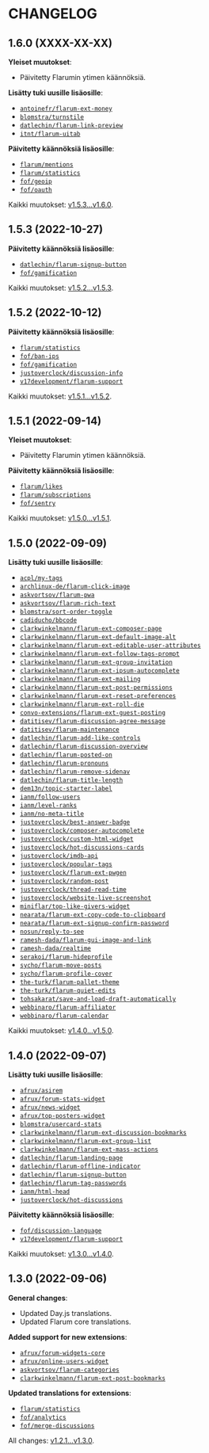 CHANGELOG
=========


1.6.0 (XXXX-XX-XX)
------------------

**Yleiset muutokset**:

* Päivitetty Flarumin ytimen käännöksiä.


**Lisätty tuki uusille lisäosille**:

* [`antoinefr/flarum-ext-money`](https://github.com/AntoineFr/flarum-ext-money)
* [`blomstra/turnstile`](https://github.com/blomstra/flarum-ext-turnstile)
* [`datlechin/flarum-link-preview`](https://github.com/datlechin/flarum-link-preview)
* [`itnt/flarum-uitab`](https://github.com/Littlegolden/flarum-uitab)


**Päivitetty käännöksiä lisäosille**:

* [`flarum/mentions`](https://github.com/flarum/mentions)
* [`flarum/statistics`](https://github.com/flarum/statistics)
* [`fof/geoip`](https://github.com/FriendsOfFlarum/geoip)
* [`fof/oauth`](https://github.com/FriendsOfFlarum/oauth)


Kaikki muutokset: [v1.5.3...v1.6.0](https://github.com/flarum-lang/finnish/compare/v1.5.3...v1.6.0).


1.5.3 (2022-10-27)
------------------

**Päivitetty käännöksiä lisäosille**:

* [`datlechin/flarum-signup-button`](https://github.com/datlechin/flarum-signup-button)
* [`fof/gamification`](https://github.com/FriendsOfFlarum/gamification)


Kaikki muutokset: [v1.5.2...v1.5.3](https://github.com/flarum-lang/finnish/compare/v1.5.2...v1.5.3).


1.5.2 (2022-10-12)
------------------

**Päivitetty käännöksiä lisäosille**:

* [`flarum/statistics`](https://github.com/flarum/statistics)
* [`fof/ban-ips`](https://github.com/FriendsOfFlarum/ban-ips)
* [`fof/gamification`](https://github.com/FriendsOfFlarum/gamification)
* [`justoverclock/discussion-info`](https://github.com/justoverclockl/discussions-info)
* [`v17development/flarum-support`](https://extiverse.com/extension/v17development/flarum-support)


Kaikki muutokset: [v1.5.1...v1.5.2](https://github.com/flarum-lang/finnish/compare/v1.5.1...v1.5.2).


1.5.1 (2022-09-14)
------------------

**Yleiset muutokset**:

* Päivitetty Flarumin ytimen käännöksiä.


**Päivitetty käännöksiä lisäosille**:

* [`flarum/likes`](https://github.com/flarum/likes)
* [`flarum/subscriptions`](https://github.com/flarum/subscriptions)
* [`fof/sentry`](https://github.com/FriendsOfFlarum/sentry)


Kaikki muutokset: [v1.5.0...v1.5.1](https://github.com/flarum-lang/finnish/compare/v1.5.0...v1.5.1).


1.5.0 (2022-09-09)
------------------

**Lisätty tuki uusille lisäosille**:

* [`acpl/my-tags`](https://github.com/android-com-pl/my-tags)
* [`archlinux-de/flarum-click-image`](https://github.com/archlinux-de/flarum-click-image)
* [`askvortsov/flarum-pwa`](https://github.com/askvortsov1/flarum-pwa)
* [`askvortsov/flarum-rich-text`](https://github.com/askvortsov1/flarum-rich-text)
* [`blomstra/sort-order-toggle`](https://github.com/blomstra/flarum-ext-sort-order-toggle)
* [`cadiducho/bbcode`](https://github.com/EdorasMinecraft/BBcode)
* [`clarkwinkelmann/flarum-ext-composer-page`](https://github.com/clarkwinkelmann/flarum-ext-composer-page)
* [`clarkwinkelmann/flarum-ext-default-image-alt`](https://github.com/clarkwinkelmann/flarum-ext-default-image-alt)
* [`clarkwinkelmann/flarum-ext-editable-user-attributes`](https://github.com/clarkwinkelmann/flarum-ext-editable-user-attributes)
* [`clarkwinkelmann/flarum-ext-follow-tags-prompt`](https://github.com/clarkwinkelmann/flarum-ext-follow-tags-prompt)
* [`clarkwinkelmann/flarum-ext-group-invitation`](https://github.com/clarkwinkelmann/flarum-ext-group-invitation)
* [`clarkwinkelmann/flarum-ext-ipsum-autocomplete`](https://github.com/clarkwinkelmann/flarum-ext-ipsum-autocomplete)
* [`clarkwinkelmann/flarum-ext-mailing`](https://github.com/clarkwinkelmann/flarum-ext-mailing)
* [`clarkwinkelmann/flarum-ext-post-permissions`](https://github.com/clarkwinkelmann/flarum-ext-post-permissions)
* [`clarkwinkelmann/flarum-ext-reset-preferences`](https://github.com/clarkwinkelmann/flarum-ext-reset-preferences)
* [`clarkwinkelmann/flarum-ext-roll-die`](https://github.com/clarkwinkelmann/flarum-ext-roll-die)
* [`convo-extensions/flarum-ext-guest-posting`](https://extiverse.com/extension/convo-extensions/flarum-ext-guest-posting)
* [`datitisev/flarum-discussion-agree-message`](https://github.com/datitisev/flarum-discussion-agree-message)
* [`datitisev/flarum-maintenance`](https://extiverse.com/extension/datitisev/flarum-maintenance)
* [`datlechin/flarum-add-like-controls`](https://github.com/datlechin/flarum-add-like-controls)
* [`datlechin/flarum-discussion-overview`](https://github.com/datlechin/flarum-discussion-overview)
* [`datlechin/flarum-posted-on`](https://github.com/datlechin/flarum-posted-on)
* [`datlechin/flarum-pronouns`](https://github.com/datlechin/flarum-pronouns)
* [`datlechin/flarum-remove-sidenav`](https://github.com/datlechin/flarum-remove-sidenav)
* [`datlechin/flarum-title-length`](https://github.com/datlechin/flarum-title-length)
* [`dem13n/topic-starter-label`](https://github.com/Dem13n/topic-starter-label)
* [`ianm/follow-users`](https://github.com/imorland/follow-users)
* [`ianm/level-ranks`](https://github.com/imorland/level-ranks)
* [`ianm/no-meta-title`](https://github.com/imorland/no-meta-title)
* [`justoverclock/best-answer-badge`](https://github.com/justoverclockl/best-answer-badge)
* [`justoverclock/composer-autocomplete`](https://github.com/justoverclockl/composer-autocomplete)
* [`justoverclock/custom-html-widget`](https://github.com/justoverclockl/custom-html-widget)
* [`justoverclock/hot-discussions-cards`](https://github.com/justoverclockl/hot-discussions-cards)
* [`justoverclock/imdb-api`](https://extiverse.com/extension/justoverclock/imdb-api)
* [`justoverclock/popular-tags`](https://github.com/justoverclockl/popular-tags)
* [`justoverclock/flarum-ext-pwgen`](https://github.com/justoverclockl/flarum-ext-pwgen)
* [`justoverclock/random-post`](https://github.com/justoverclockl/random-post)
* [`justoverclock/thread-read-time`](https://github.com/justoverclockl/thread-read-time)
* [`justoverclock/website-live-screenshot`](https://extiverse.com/extension/justoverclock/website-live-screenshot)
* [`miniflar/top-like-givers-widget`](https://github.com/miniflar/top-like-givers-widget)
* [`nearata/flarum-ext-copy-code-to-clipboard`](https://github.com/Nearata/flarum-ext-copy-code-to-clipboard)
* [`nearata/flarum-ext-signup-confirm-password`](https://github.com/Nearata/flarum-ext-signup-confirm-password)
* [`nosun/reply-to-see`](https://github.com/nosun/flarum-ext-reply2see)
* [`ramesh-dada/flarum-gui-image-and-link`](https://github.com/ramesh-dada/Flarum-GUI-Image-and-Link)
* [`ramesh-dada/realtime`](https://github.com/ramesh-dada/realtime)
* [`serakoi/flarum-hideprofile`](https://github.com/Serakoi/flarum-hideprofile)
* [`sycho/flarum-move-posts`](https://github.com/SychO9/flarum-move-posts)
* [`sycho/flarum-profile-cover`](https://github.com/SychO9/flarum-profile-cover)
* [`the-turk/flarum-pallet-theme`](https://github.com/the-turk/flarum-pallet-theme)
* [`the-turk/flarum-quiet-edits`](https://github.com/the-turk/flarum-quiet-edits)
* [`tohsakarat/save-and-load-draft-automatically`](https://github.com/tohsakrat/save-and-load-draft-automatically)
* [`webbinaro/flarum-affiliator`](https://github.com/eddiewebb/flarum-affiliator)
* [`webbinaro/flarum-calendar`](https://github.com/eddiewebb/flarum-calendar)


Kaikki muutokset: [v1.4.0...v1.5.0](https://github.com/flarum-lang/finnish/compare/v1.4.0...v1.5.0).


1.4.0 (2022-09-07)
------------------

**Lisätty tuki uusille lisäosille**:

* [`afrux/asirem`](https://github.com/afrux/asirem)
* [`afrux/forum-stats-widget`](https://github.com/afrux/forum-stats-widget)
* [`afrux/news-widget`](https://github.com/afrux/news-widget)
* [`afrux/top-posters-widget`](https://github.com/afrux/top-posters-widget)
* [`blomstra/usercard-stats`](https://github.com/blomstra/flarum-ext-usercard-stats)
* [`clarkwinkelmann/flarum-ext-discussion-bookmarks`](https://github.com/clarkwinkelmann/flarum-ext-discussion-bookmarks)
* [`clarkwinkelmann/flarum-ext-group-list`](https://github.com/clarkwinkelmann/flarum-ext-group-list)
* [`clarkwinkelmann/flarum-ext-mass-actions`](https://github.com/clarkwinkelmann/flarum-ext-mass-actions)
* [`datlechin/flarum-landing-page`](https://github.com/datlechin/flarum-landing-page)
* [`datlechin/flarum-offline-indicator`](https://github.com/datlechin/flarum-offline-indicator)
* [`datlechin/flarum-signup-button`](https://github.com/datlechin/flarum-signup-button)
* [`datlechin/flarum-tag-passwords`](https://github.com/datlechin/flarum-tag-passwords)
* [`ianm/html-head`](https://github.com/imorland/html-head)
* [`justoverclock/hot-discussions`](https://github.com/justoverclockl/hot-discussions)


**Päivitetty käännöksiä lisäosille**:

* [`fof/discussion-language`](https://github.com/FriendsOfFlarum/discussion-language)
* [`v17development/flarum-support`](https://extiverse.com/extension/v17development/flarum-support)


Kaikki muutokset: [v1.3.0...v1.4.0](https://github.com/flarum-lang/finnish/compare/v1.3.0...v1.4.0).


1.3.0 (2022-09-06)
------------------

**General changes**:

* Updated Day.js translations.
* Updated Flarum core translations.


**Added support for new extensions**:

* [`afrux/forum-widgets-core`](https://github.com/afrux/forum-widgets-core)
* [`afrux/online-users-widget`](https://github.com/afrux/online-users-widget)
* [`askvortsov/flarum-categories`](https://github.com/askvortsov1/flarum-categories)
* [`clarkwinkelmann/flarum-ext-post-bookmarks`](https://github.com/clarkwinkelmann/flarum-ext-post-bookmarks)


**Updated translations for extensions**:

* [`flarum/statistics`](https://github.com/flarum/statistics)
* [`fof/analytics`](https://github.com/FriendsOfFlarum/analytics)
* [`fof/merge-discussions`](https://github.com/FriendsOfFlarum/merge-discussions)


All changes: [v1.2.1...v1.3.0](https://github.com/flarum-lang/finnish/compare/v1.2.1...v1.3.0).


